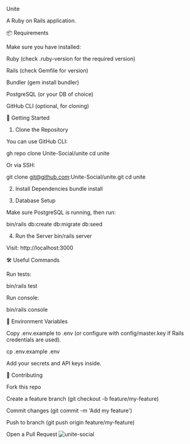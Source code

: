 Unite

A Ruby on Rails application.


📦 Requirements

Make sure you have installed:

Ruby (check .ruby-version for the required version)

Rails (check Gemfile for version)

Bundler (gem install bundler)

PostgreSQL (or your DB of choice)

GitHub CLI (optional, for cloning)


🚀 Getting Started
1. Clone the Repository

You can use GitHub CLI:

gh repo clone Unite-Social/unite
cd unite


Or via SSH:

git clone git@github.com:Unite-Social/unite.git
cd unite

2. Install Dependencies
bundle install

3. Database Setup

Make sure PostgreSQL is running, then run:

bin/rails db:create db:migrate db:seed

4. Run the Server
bin/rails server


Visit: http://localhost:3000

🛠 Useful Commands

Run tests:

bin/rails test


Run console:

bin/rails console


🔑 Environment Variables

Copy .env.example to .env (or configure with config/master.key if Rails credentials are used).

cp .env.example .env


Add your secrets and API keys inside.


🤝 Contributing

Fork this repo

Create a feature branch (git checkout -b feature/my-feature)

Commit changes (git commit -m 'Add my feature')

Push to branch (git push origin feature/my-feature)

Open a Pull Request
![unite-social](https://github.com/user-attachments/assets/8e9562ea-b875-46f5-8b87-5a764e691d66)

